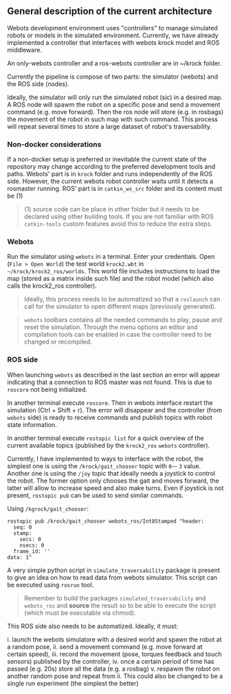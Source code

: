 ## General description of the current architecture

Webots development environment uses "controllers" to manage simulated robots or models in the simulated environment. Currently, we have already implemented a controller that interfaces with webots krock model and ROS middleware.

An only-webots controller and a ros-webots controller are in ~/krock folder.

Currently the pipeline is compose of two parts: the simulator (webots) and the ROS side (nodes).

Ideally, the simulator will only run the simulated robot (sic) in a desired map. A ROS node will spawm the robot on a specific pose and send a movement command (e.g. move forward). Then the ros node will store (e.g. in rosbags) the movement of the robot in such map with such command. This process will repeat several times to store a large dataset of robot's traversability.

### Non-docker considerations

If a non-docker setup is preferred or inevitable the current state of the repository may change according to the preferred development tools and paths. Webots' part is in `krock` folder and runs independently of the ROS side. However, the current webots robot controller waits until it detects a rosmaster running. ROS' part is in `catkin_ws_src` folder and its content must be (1)

> (1) source code can be place in other folder but it needs to be declared using other building tools. If you are not familiar with ROS `catkin-tools` custom features avoid this to reduce the extra steps.

### Webots

Run the simulator using `webots` in a terminal. Enter your credentials. Open (`File > Open World`) the test world `krock2.wbt` in `~/krock/krock2_ros/worlds`. This world file includes instructions to load the map (stored as a matrix inside such file) and the robot model (which also calls the krock2_ros controller).

> Ideally, this process needs to be automatized so that a `roslaunch` can call for the simulator to open different maps (previously generated).


> `webots` toolbars contains all the needed commands to play, pause and reset the simulation. Through the menu options an editor and compilation tools can be enabled in case the controller need to be changed or recompiled.


### ROS side

When launching `webots` as described in the last section an error will appear indicating that a connection to ROS master was not found. This is due to `roscore` not being initialized.

In another terminal execute `roscore`. Then in webots interface restart the simulation (Ctrl + Shift + r). The error will disappear and the controller (from `webots` side) is ready to receive commands and publish topics with robot state information.

In another terminal execute `rostopic list` for a quick overview of the current available topics (published by the `krock2_ros` `webots` controller).

Currently, I have implemented to ways to interface with the robot, the simplest one is using the `/krock/gait_chooser` topic with `0`-- `3` value. Another one is using the `/joy` topic that ideally needs a joystick to control the robot. The former option only chooses the gait and moves forward, the latter will allow to increase speed and also make turns. Even if joystick is not present, `rostopic pub` can be used to send similar commands.

Using `/kgrock/gait_chooser`:

```
rostopic pub /krock/gait_chooser webots_ros/Int8Stamped "header:
  seq: 0
  stamp:
    secs: 0
    nsecs: 0
  frame_id: ''
data: 1"
```

A very simple python script in `simulate_traversability` package is present to give an idea on how to read data from webots simulator. This script can be executed using `rosrun` tool. 

> Remember to build the packages `simulated_traversability` and `webots_ros` and **source** the result so to be able to execute the script (which must be executable via chmod).

This ROS side also needs to be automatized. Ideally, it must:

i. launch the webots simulatore with a desired world and spawn the robot at a random pose,
ii. send a movement command (e.g. move forward at certain speed),
iii. record the movement (pose, torques feedback and touch sensors) published by the controller,
iv. once a certain period of time has passed (e.g. 20s) store all the data (e.g. a rosbag)
v. respawm the robot on another random pose and repeat from ii. This could also be changed to be a single run experiment (the simplest the better)


